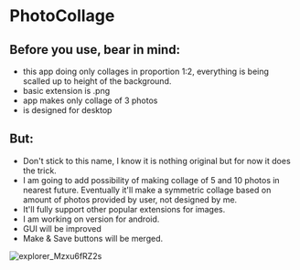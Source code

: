 ﻿# PhotoCollage

## Before you use, bear in mind:
- this app doing only collages in proportion 1:2, everything is being scalled up to height of the background. <br>
- basic extension is .png <br>
- app makes only collage of 3 photos <br>
- is designed for desktop <br>

## But:
- Don't stick to this name, I know it is nothing original but for now it does the trick. <br>
- I am going to add possibility of making collage of 5 and 10 photos in nearest future. Eventually it'll make a symmetric collage based on amount of photos provided by user, not designed by me. <br>
- It'll fully support other popular extensions for images. <br>
- I am working on version for android. <br>
- GUI will be improved <br>
- Make & Save buttons will be merged.


![explorer_Mzxu6fRZ2s](https://user-images.githubusercontent.com/116663154/230665231-64195d96-bd82-41d8-8758-f90f56cc8154.gif)
